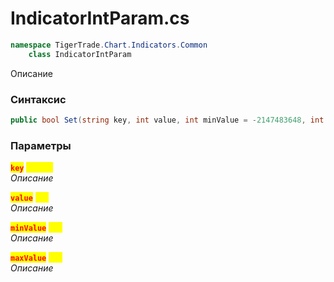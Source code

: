 
# IndicatorIntParam.cs
```csharp
namespace TigerTrade.Chart.Indicators.Common  
    class IndicatorIntParam
```

Описание

### Синтаксис
```csharp
public bool Set(string key, int value, int minValue = -2147483648, int maxValue = 2147483647)
```

### Параметры  
<mark style="color:red;">**`key`**</mark> <mark style="color:yellow;">`string`</mark>  
 *Описание*  
  
<mark style="color:red;">**`value`**</mark> <mark style="color:yellow;">`int`</mark>  
 *Описание*  
  
<mark style="color:red;">**`minValue`**</mark> <mark style="color:yellow;">`int`</mark>  
 *Описание*  
  
<mark style="color:red;">**`maxValue`**</mark> <mark style="color:yellow;">`int`</mark>  
 *Описание*  
  

                    
                    